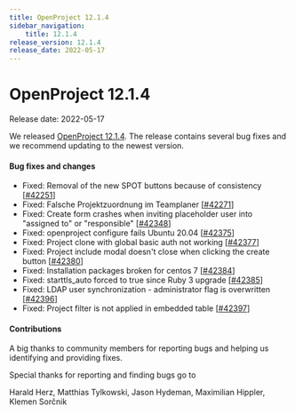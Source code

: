 ```yaml
---
title: OpenProject 12.1.4
sidebar_navigation:
    title: 12.1.4
release_version: 12.1.4
release_date: 2022-05-17
---
```


# OpenProject 12.1.4

Release date: 2022-05-17

We released [OpenProject 12.1.4](https://community.openproject.com/versions/1551).
The release contains several bug fixes and we recommend updating to the newest version.

<!--more-->
#### Bug fixes and changes

- Fixed: Removal of the new SPOT buttons because of consistency \[[#42251](https://community.openproject.com/wp/42251)\]
- Fixed: Falsche Projektzuordnung im Teamplaner \[[#42271](https://community.openproject.com/wp/42271)\]
- Fixed: Create form crashes when inviting placeholder user into "assigned to" or "responsible" \[[#42348](https://community.openproject.com/wp/42348)\]
- Fixed: openproject configure fails Ubuntu 20.04 \[[#42375](https://community.openproject.com/wp/42375)\]
- Fixed: Project clone with global basic auth not working \[[#42377](https://community.openproject.com/wp/42377)\]
- Fixed: Project include modal doesn't close when clicking the create button \[[#42380](https://community.openproject.com/wp/42380)\]
- Fixed: Installation packages broken for centos 7 \[[#42384](https://community.openproject.com/wp/42384)\]
- Fixed: starttls_auto forced to true since Ruby 3 upgrade \[[#42385](https://community.openproject.com/wp/42385)\]
- Fixed: LDAP user synchronization - administrator  flag is overwritten  \[[#42396](https://community.openproject.com/wp/42396)\]
- Fixed: Project filter is not applied in embedded table \[[#42397](https://community.openproject.com/wp/42397)\]

#### Contributions
A big thanks to community members for reporting bugs and helping us identifying and providing fixes.

Special thanks for reporting and finding bugs go to

Harald Herz, Matthias Tylkowski, Jason Hydeman, Maximilian Hippler, Klemen Sorčnik
